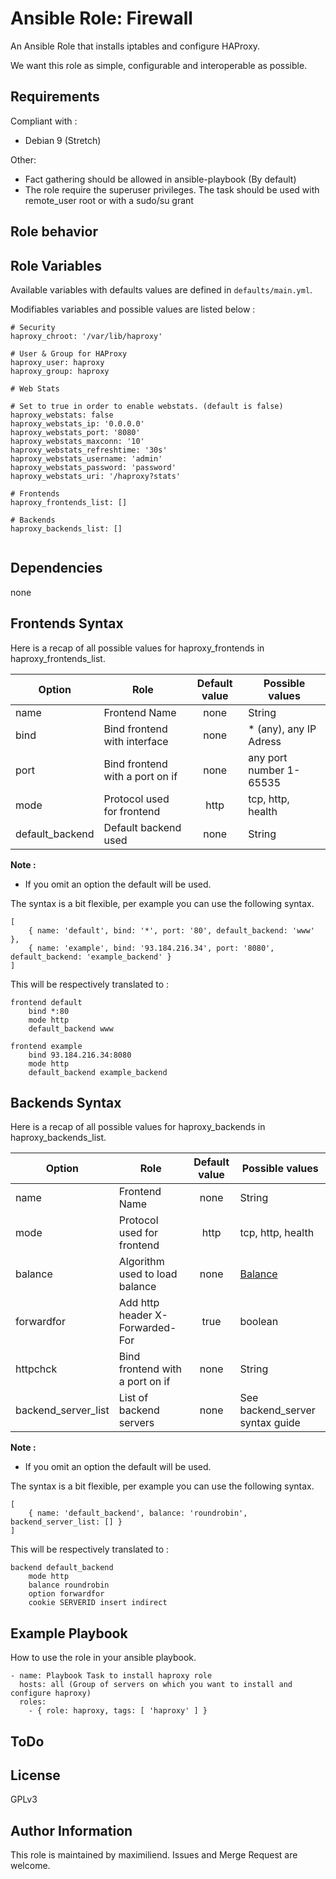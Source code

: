 # Ansible Role: Firewall

An Ansible Role that installs iptables and configure HAProxy.

We want this role as simple, configurable and interoperable as possible.

## Requirements

Compliant with :
- Debian 9 (Stretch)

Other:
- Fact gathering should be allowed in ansible-playbook (By default)
- The role require the superuser privileges. The task should be used with remote_user root or with a sudo/su grant

## Role behavior


## Role Variables

Available variables with defaults values are defined in `defaults/main.yml`.

Modifiables variables and possible values are listed below :

```
# Security
haproxy_chroot: '/var/lib/haproxy'

# User & Group for HAProxy
haproxy_user: haproxy
haproxy_group: haproxy

# Web Stats

# Set to true in order to enable webstats. (default is false)
haproxy_webstats: false
haproxy_webstats_ip: '0.0.0.0'
haproxy_webstats_port: '8080'
haproxy_webstats_maxconn: '10'
haproxy_webstats_refreshtime: '30s'
haproxy_webstats_username: 'admin'
haproxy_webstats_password: 'password'
haproxy_webstats_uri: '/haproxy?stats'

# Frontends
haproxy_frontends_list: []

# Backends
haproxy_backends_list: []


```

## Dependencies

none


## Frontends Syntax

Here is a recap of all possible values for haproxy_frontends in haproxy_frontends_list.

| Option           | Role                            | Default value | Possible values                     |
|------------------|---------------------------------|:-------------:|-------------------------------------|
| name             | Frontend Name                   |      none     | String                              |
| bind             | Bind frontend with interface    |      none     | * (any), any IP Adress              |
| port             | Bind frontend with a port on if |      none     | any port number 1-65535             |
| mode             | Protocol used for frontend      |      http     | tcp, http, health                   |
| default_backend  | Default backend used            |      none     | String                              |

**Note :**
- If you omit an option the default will be used.

The syntax is a bit flexible, per example you can use the following syntax.

```
[
    { name: 'default', bind: '*', port: '80', default_backend: 'www' },
    { name: 'example', bind: '93.184.216.34', port: '8080', default_backend: 'example_backend' }
]
```

This will be respectively translated to :

```
frontend default
    bind *:80
    mode http
    default_backend www

frontend example
    bind 93.184.216.34:8080
    mode http
    default_backend example_backend
```


## Backends Syntax

Here is a recap of all possible values for haproxy_backends in haproxy_backends_list.

| Option              | Role                            | Default value | Possible values                     |
|---------------------|---------------------------------|:-------------:|-------------------------------------|
| name                | Frontend Name                   |      none     | String                              |
| mode                | Protocol used for frontend      |      http     | tcp, http, health                   |
| balance             | Algorithm used to load balance  |      none     | [Balance](https://cbonte.github.io/haproxy-dconv/1.8/configuration.html#4.2-balance) |
| forwardfor          | Add http header X-Forwarded-For |      true     | boolean                             |
| httpchck            | Bind frontend with a port on if |      none     | String                              |
| backend_server_list | List of backend servers         |      none     | See backend_server syntax guide     |

**Note :**
- If you omit an option the default will be used.

The syntax is a bit flexible, per example you can use the following syntax.

```
[
    { name: 'default_backend', balance: 'roundrobin', backend_server_list: [] }
]
```

This will be respectively translated to :

```
backend default_backend
    mode http
    balance roundrobin
    option forwardfor
    cookie SERVERID insert indirect
```


## Example Playbook

How to use the role in your ansible playbook.

```
- name: Playbook Task to install haproxy role
  hosts: all (Group of servers on which you want to install and configure haproxy)
  roles:
    - { role: haproxy, tags: [ 'haproxy' ] }
```

## ToDo


## License

GPLv3


## Author Information

This role is maintained by maximiliend. Issues and Merge Request are welcome.
